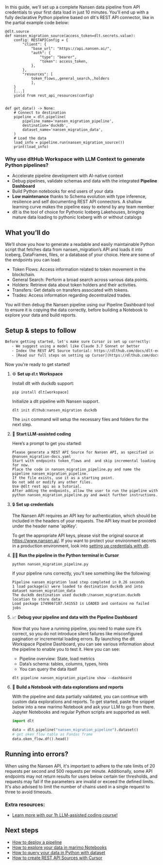 In this guide, we'll set up a complete Nansen data pipeline from API credentials to your first data load in just 10 minutes. You'll end up with a fully declarative Python pipeline based on dlt's REST API connector, like in the partial example code below:

```python-outcome
@dlt.source
def nansen_migration_source(access_token=dlt.secrets.value):
    config: RESTAPIConfig = {
        "client": {
            "base_url": "https://api.nansen.ai/",
            "auth": {
                "type": "bearer",
                "token": access_token,
            },
        },
        "resources": [
            token_flows,,general_search,,holders
            ],
    }
    [...]
    yield from rest_api_resources(config)


def get_data() -> None:
    # Connect to destination
    pipeline = dlt.pipeline(
        pipeline_name='nansen_migration_pipeline',
        destination='duckdb',
        dataset_name='nansen_migration_data', 
    )
    # Load the data
    load_info = pipeline.run(nansen_migration_source())
    print(load_info) 
```

### Why use dltHub Workspace with LLM Context to generate Python pipelines?

- Accelerate pipeline development with AI-native context
- Debug pipelines, validate schemas and data with the integrated **Pipeline Dashboard**
- Build Python notebooks for end users of your data
- **Low maintenance** thanks to Schema evolution with type inference, resilience and self documenting REST API connectors. A shallow learning curve makes the pipeline easy to extend by any team member
- dlt is the tool of choice for Pythonic Iceberg Lakehouses, bringing mature data loading to pythonic Iceberg with or without catalogs

## What you’ll do

We’ll show you how to generate a readable and easily maintainable Python script that fetches data from nansen_migration’s API and loads it into Iceberg, DataFrames, files, or a database of your choice. Here are some of the endpoints you can load:

- Token Flows: Access information related to token movement in the blockchain.
- General Search: Perform a broad search across various data points.
- Holders: Retrieve data about token holders and their activities.
- Transfers: Get details on transfers associated with tokens.
- Trades: Access information regarding decentralized trades.

You will then debug the Nansen pipeline using our Pipeline Dashboard tool to ensure it is copying the data correctly, before building a Notebook to explore your data and build reports.

## Setup & steps to follow

```default
Before getting started, let's make sure Cursor is set up correctly:
   - We suggest using a model like Claude 3.7 Sonnet or better
   - Index the REST API Source tutorial: https://dlthub.com/docs/dlt-ecosystem/verified-sources/rest_api/ and add it to context as **@dlt rest api**
   - [Read our full steps on setting up Cursor](https://dlthub.com/docs/dlt-ecosystem/llm-tooling/cursor-restapi#23-configuring-cursor-with-documentation)
```

Now you're ready to get started!

1. ⚙️ **Set up `dlt` Workspace**
    
    Install dlt with duckdb support:
    ```shell
    pip install dlt[workspace]
    ```

    Initialize a dlt pipeline with Nansen support.
    ```shell
    dlt init dlthub:nansen_migration duckdb
    ```

    The `init` command will setup the necessary files and folders for the next step.
    
2. 🤠 **Start LLM-assisted coding**
    
    Here’s a prompt to get you started:
    
    ```prompt
    Please generate a REST API Source for Nansen API, as specified in @nansen_migration-docs.yaml 
    Start with endpoints token_flows and  and skip incremental loading for now. 
    Place the code in nansen_migration_pipeline.py and name the pipeline nansen_migration_pipeline. 
    If the file exists, use it as a starting point. 
    Do not add or modify any other files. 
    Use @dlt rest api as a tutorial. 
    After adding the endpoints, allow the user to run the pipeline with python nansen_migration_pipeline.py and await further instructions.
    ```

    
3. 🔒 **Set up credentials** 
    
    The Nansen API requires an API key for authentication, which should be included in the headers of your requests. The API key must be provided under the header name 'apiKey'.
    
    To get the appropriate API keys, please visit the original source at https://www.nansen.ai/.
    If you want to protect your environment secrets in a production environment, look into [setting up credentials with dlt](https://dlthub.com/docs/walkthroughs/add_credentials).
    
4. 🏃‍♀️ **Run the pipeline in the Python terminal in Cursor**
    
    ```shell
    python nansen_migration_pipeline.py
    ```
    
    If your pipeline runs correctly, you’ll see something like the following:
    
    ```shell
    Pipeline nansen_migration load step completed in 0.26 seconds
    1 load package(s) were loaded to destination duckdb and into dataset nansen_migration_data
    The duckdb destination used duckdb:/nansen_migration.duckdb location to store data
    Load package 1749667187.541553 is LOADED and contains no failed jobs
    ```
    
5. 📈 **Debug your pipeline and data with the Pipeline Dashboard**

    Now that you have a running pipeline, you need to make sure it’s correct, so you do not introduce silent failures like misconfigured pagination or incremental loading errors. By launching the dlt Workspace Pipeline Dashboard, you can see various information about the pipeline to enable you to test it. Here you can see:
    - Pipeline overview: State, load metrics
    - Data’s schema: tables, columns, types, hints
    - You can query the data itself
    
    ```shell
    dlt pipeline nansen_migration_pipeline show --dashboard
    ```
    
6. 🐍 **Build a Notebook with data explorations and reports**

    With the pipeline and data partially validated, you can continue with custom data explorations and reports. To get started, paste the snippet below into a new marimo Notebook and ask your LLM to go from there. Jupyter Notebooks and regular Python scripts are supported as well.

    
    ```python
    import dlt

   data = dlt.pipeline("nansen_migration_pipeline").dataset()
   # get oken_flow table as Pandas frame
   data.oken_flow.df().head()
    ```

## Running into errors?

When using the Nansen API, it's important to adhere to the rate limits of 20 requests per second and 500 requests per minute. Additionally, some API endpoints may not return results for users below certain tier thresholds, and requests may fail if the parameters are invalid or exceed the defined limits. It's also advised to limit the number of chains used in a single request to three to avoid timeouts.

### Extra resources:

- [Learn more with our 1h LLM-assisted coding course!](https://www.youtube.com/watch?v=GGid70rnJuM)

## Next steps

- [How to deploy a pipeline](https://dlthub.com/docs/walkthroughs/deploy-a-pipeline)
- [How to explore your data in marimo Notebooks](https://dlthub.com/docs/general-usage/dataset-access/marimo)
- [How to query your data in Python with dataset](https://dlthub.com/docs/general-usage/dataset-access/dataset)
- [How to create REST API Sources with Cursor](https://dlthub.com/docs/dlt-ecosystem/llm-tooling/cursor-restapi)